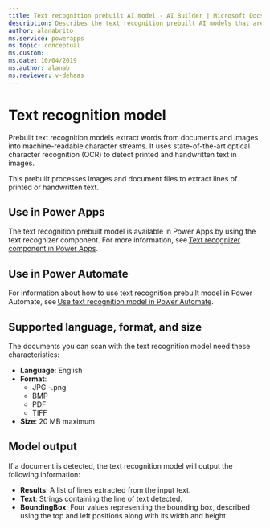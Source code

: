 ```yaml
---
title: Text recognition prebuilt AI model - AI Builder | Microsoft Docs
description: Describes the text recognition prebuilt AI models that are available in AI Builder.
author: alanabrito
ms.service: powerapps
ms.topic: conceptual
ms.custom: 
ms.date: 10/04/2019
ms.author: alanab
ms.reviewer: v-dehaas
---
```


# Text recognition model

Prebuilt text recognition models extract words from documents and images into machine-readable character streams. It uses state-of-the-art optical character recognition (OCR) to detect printed and handwritten text in images.

This prebuilt processes images and document files to extract lines of printed or handwritten text.

## Use in Power Apps

The text recognition prebuilt model is available in Power Apps by using the text recognizer component. For more information, see [Text recognizer component in Power Apps](prebuilt-text-recognizer-component-in-powerapps.md).

## Use in Power Automate

For information about how to use text recognition prebuilt model in Power Automate, see [Use text recognition model in Power Automate](flow-text-recognition.md).

## Supported language, format, and size

The documents you can scan with the text recognition model need these characteristics:

- **Language**: English
- **Format**:
    - JPG
    -.png
    - BMP
    - PDF
    - TIFF
- **Size**: 20 MB maximum

## Model output

If a document is detected, the text recognition model will output the following information:

- **Results**: A list of lines extracted from the input text.
- **Text**: Strings containing the line of text detected.
- **BoundingBox**: Four values representing the bounding box, described using the top and left positions along with its width and height.
